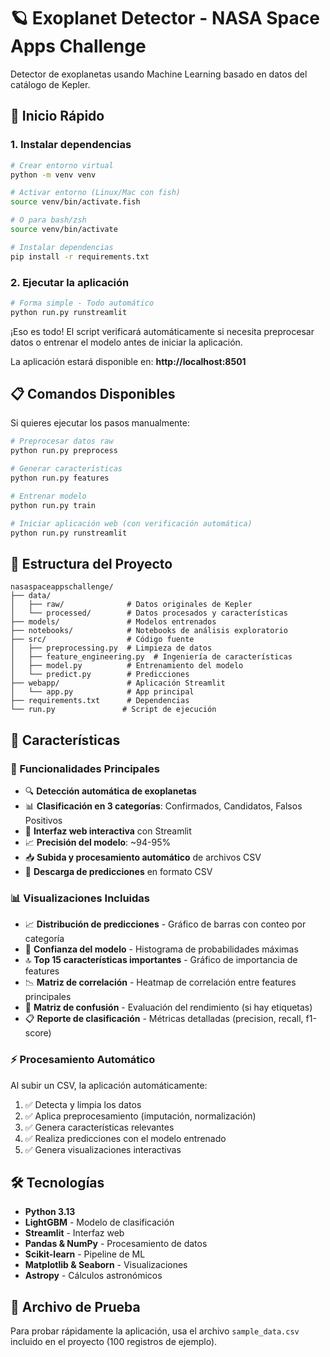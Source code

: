 # 🪐 Exoplanet Detector - NASA Space Apps Challenge

Detector de exoplanetas usando Machine Learning basado en datos del catálogo de Kepler.

## 🚀 Inicio Rápido

### 1. Instalar dependencias

```bash
# Crear entorno virtual
python -m venv venv

# Activar entorno (Linux/Mac con fish)
source venv/bin/activate.fish

# O para bash/zsh
source venv/bin/activate

# Instalar dependencias
pip install -r requirements.txt
```

### 2. Ejecutar la aplicación

```bash
# Forma simple - Todo automático
python run.py runstreamlit
```

¡Eso es todo! El script verificará automáticamente si necesita preprocesar datos o entrenar el modelo antes de iniciar la aplicación.

La aplicación estará disponible en: **http://localhost:8501**

## 📋 Comandos Disponibles

Si quieres ejecutar los pasos manualmente:

```bash
# Preprocesar datos raw
python run.py preprocess

# Generar características
python run.py features

# Entrenar modelo
python run.py train

# Iniciar aplicación web (con verificación automática)
python run.py runstreamlit
```

## 📁 Estructura del Proyecto

```
nasaspaceappschallenge/
├── data/
│   ├── raw/              # Datos originales de Kepler
│   └── processed/        # Datos procesados y características
├── models/               # Modelos entrenados
├── notebooks/            # Notebooks de análisis exploratorio
├── src/                  # Código fuente
│   ├── preprocessing.py  # Limpieza de datos
│   ├── feature_engineering.py  # Ingeniería de características
│   ├── model.py          # Entrenamiento del modelo
│   └── predict.py        # Predicciones
├── webapp/               # Aplicación Streamlit
│   └── app.py            # App principal
├── requirements.txt      # Dependencias
└── run.py               # Script de ejecución
```

## 🎯 Características

### 🚀 Funcionalidades Principales
- 🔍 **Detección automática de exoplanetas**
- 📊 **Clasificación en 3 categorías**: Confirmados, Candidatos, Falsos Positivos
- 🎨 **Interfaz web interactiva** con Streamlit
- 📈 **Precisión del modelo**: ~94-95%
- 📥 **Subida y procesamiento automático** de archivos CSV
- 💾 **Descarga de predicciones** en formato CSV

### 📊 Visualizaciones Incluidas
- 📈 **Distribución de predicciones** - Gráfico de barras con conteo por categoría
- 🎯 **Confianza del modelo** - Histograma de probabilidades máximas
- 🔝 **Top 15 características importantes** - Gráfico de importancia de features
- 📉 **Matriz de correlación** - Heatmap de correlación entre features principales
- 🎯 **Matriz de confusión** - Evaluación del rendimiento (si hay etiquetas)
- 📋 **Reporte de clasificación** - Métricas detalladas (precision, recall, f1-score)

### ⚡ Procesamiento Automático
Al subir un CSV, la aplicación automáticamente:
1. ✅ Detecta y limpia los datos
2. ✅ Aplica preprocesamiento (imputación, normalización)
3. ✅ Genera características relevantes
4. ✅ Realiza predicciones con el modelo entrenado
5. ✅ Genera visualizaciones interactivas

## 🛠️ Tecnologías

- **Python 3.13**
- **LightGBM** - Modelo de clasificación
- **Streamlit** - Interfaz web
- **Pandas & NumPy** - Procesamiento de datos
- **Scikit-learn** - Pipeline de ML
- **Matplotlib & Seaborn** - Visualizaciones
- **Astropy** - Cálculos astronómicos

## 🧪 Archivo de Prueba

Para probar rápidamente la aplicación, usa el archivo `sample_data.csv` incluido en el proyecto (100 registros de ejemplo).

